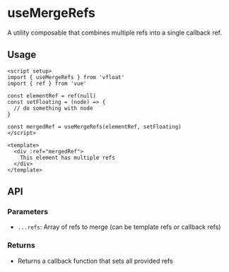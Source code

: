 # useMergeRefs

A utility composable that combines multiple refs into a single callback ref.

## Usage

```vue
<script setup>
import { useMergeRefs } from 'vfloat'
import { ref } from 'vue'

const elementRef = ref(null)
const setFloating = (node) => {
  // do something with node
}

const mergedRef = useMergeRefs(elementRef, setFloating)
</script>

<template>
  <div :ref="mergedRef">
    This element has multiple refs
  </div>
</template>
```

## API

### Parameters

- `...refs`: Array of refs to merge (can be template refs or callback refs)

### Returns

- Returns a callback function that sets all provided refs